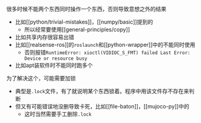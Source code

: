 很多时候不能两个东西同时操作一个东西，否则导致意想之外的结果
- 比如[[python/trivial-mistakes]]，[[numpy/basic]]提到的
  - 所以经常要使用[[general-principles/copy]]
- 比如共享内存很容易出错
- 比如[[realsense-ros]]的`roslaunch`和[[python-wrapper]]中的不能同时使用
    - 否则报错`RuntimeError: xioctl(VIDIOC_S_FMT) failed Last Error: Device or resource busy`
- 比如apt装软件时不能同时跑多个

为了解决这个，可能需要加锁
- 典型是`.lock`文件，有了就说明某个东西锁着。程序中用该文件存不存在来判断
- 但又有可能错误地没删导致卡死，比如[[file-baton]]，[[mujoco-py]]中的
    - 这时当然需要手工删除`.lock`